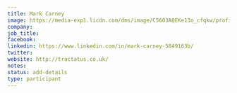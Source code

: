 ```yaml
---
title: Mark Carney
image: https://media-exp1.licdn.com/dms/image/C5603AQEKe13o_cfqkw/profile-displayphoto-shrink_800_800/0?e=1596672000&v=beta&t=o-7Y9uflLyAAy0c8tXVfVU1acSPD3q3AqM0s6Ejw0fs
company: 
job_title: 
facebook:
linkedin: https://www.linkedin.com/in/mark-carney-5849163b/
twitter:
website: http://tractatus.co.uk/
notes:
status: add-details
type: participant
---
```


<!-- put more details about participant here -->
